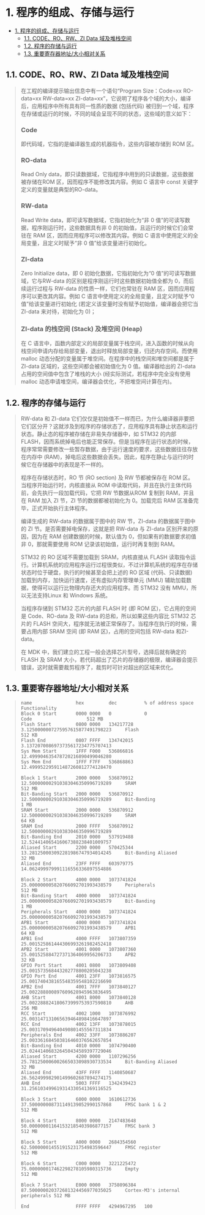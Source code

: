 # 1. 程序的组成、存储与运行

- [1. 程序的组成、存储与运行](#1-程序的组成存储与运行)
  - [1.1. CODE、RO、RW、ZI Data 域及堆栈空间](#11-coderorwzi-data-域及堆栈空间)
  - [1.2. 程序的存储与运行](#12-程序的存储与运行)
  - [1.3. 重要寄存器地址/大小相对关系](#13-重要寄存器地址大小相对关系)

## 1.1. CODE、RO、RW、ZI Data 域及堆栈空间

> 在工程的编译提示输出信息中有一个语句“Program Size：Code=xx RO-data=xx RW-data=xx ZI-data=xx”，它说明了程序各个域的大小，编译后，应用程序中所有具有同一性质的数据 (包括代码) 被归到一个域，程序在存储或运行的时候，不同的域会呈现不同的状态，这些域的意义如下：
>
> ### Code
>
> 即代码域，它指的是编译器生成的机器指令，这些内容被存储到 ROM 区。
>
> ### RO-data
>
> Read Only data，即只读数据域，它指程序中用到的只读数据，这些数据被存储在ROM 区，因而程序不能修改其内容。例如 C 语言中 const 关键字定义的变量就是典型的RO-data。
>
> ### RW-data
>
> Read Write data，即可读写数据域，它指初始化为“非 0 值”的可读写数据，程序刚运行时，这些数据具有非 0 的初始值，且运行的时候它们会常驻在 RAM 区，因而应用程序可以修改其内容。例如 C 语言中使用定义的全局变量，且定义时赋予“非 0 值”给该变量进行初始化。
>
> ### ZI-data
>
> Zero Initialize data，即 0 初始化数据，它指初始化为“0 值”的可读写数据域，它与RW-data 的区别是程序刚运行时这些数据初始值全都为 0，而后续运行过程与 RW-data 的性质一样，它们也常驻在 RAM 区，因而应用程序可以更改其内容。例如 C 语言中使用定义的全局变量，且定义时赋予“0 值”给该变量进行初始化 (若定义该变量时没有赋予初始值，编译器会把它当 ZI-data 来对待，初始化为 0)；
>
> ### ZI-data 的栈空间 (Stack) 及堆空间 (Heap)
>
> 在 C 语言中，函数内部定义的局部变量属于栈空间，进入函数的时候从向栈空间申请内存给局部变量，退出时释放局部变量，归还内存空间。而使用 malloc 动态分配的变量属于堆空间。在程序中的栈空间和堆空间都是属于ZI-data 区域的，这些空间都会被初始值化为 0 值。编译器给出的 ZI-data 占用的空间值中包含了堆栈的大小 (经实际测试，若程序中完全没有使用 malloc 动态申请堆空间，编译器会优化，不把堆空间计算在内)。

## 1.2. 程序的存储与运行

> RW-data 和 ZI-data 它们仅仅是初始值不一样而已，为什么编译器非要把它们区分开？这就涉及到程序的存储状态了，应用程序具有静止状态和运行状态。静止态的程序被存储在非易失存储器中，如 STM32 的内部 FLASH，因而系统掉电后也能正常保存。但是当程序在运行状态的时候，程序常常需要修改一些暂存数据，由于运行速度的要求，这些数据往往存放在内存中 (RAM)，掉电后这些数据会丢失。因此，程序在静止与运行的时候它在存储器中的表现是不一样的。
>
> 程序在存储状态时，RO 节 (RO section) 及 RW 节都被保存在 ROM 区。当程序开始运行时，内核直接从 ROM 中读取代码，并且在执行主体代码前，会先执行一段加载代码，它把 RW 节数据从ROM 复制到 RAM，并且在 RAM 加入 ZI 节，ZI 节的数据都被初始化为 0。加载完后 RAM 区准备完毕，正式开始执行主体程序。
>
> 编译生成的 RW-data 的数据属于图中的 RW 节，ZI-data 的数据属于图中的 ZI 节。是否需要掉电保存，这就是把 RW-data 与 ZI-data 区别开来的原因，因为在 RAM 创建数据的时候，默认值为 0，但如果有的数据要求初值非 0，那就需要使用 ROM 记录该初始值，运行时再复制到 RAM。
>
> STM32 的 RO 区域不需要加载到 SRAM，内核直接从 FLASH 读取指令运行。计算机系统的应用程序运行过程很类似，不过计算机系统的程序在存储状态时位于硬盘，执行的时候甚至会把上述的 RO 区域 (代码、只读数据) 加载到内存，加快运行速度，还有虚拟内存管理单元 (MMU) 辅助加载数据，使得可以运行比物理内存还大的应用程序。而 STM32 没有 MMU，所以无法支持Linux 和 Windows 系统。
>
> 当程序存储到 STM32 芯片的内部 FLASH 时 (即 ROM 区)，它占用的空间是 Code、RO-data 及 RW-data 的总和，所以如果这些内容比 STM32 芯片的 FLASH 空间大，程序就无法被正常保存了。当程序在执行的时候，需要占用内部 SRAM 空间 (即 RAM 区)，占用的空间包括 RW-data 和ZI-data。
>
> 在 MDK 中，我们建立的工程一般会选择芯片型号，选择后就有确定的 FLASH 及 SRAM 大小，若代码超出了芯片的存储器的极限，编译器会提示错误，这时就需要裁剪程序了，裁剪时可针对超出的区域来优化。

## 1.3. 重要寄存器地址/大小相对关系

> ```text
> name                hex         dec          % of address space                    Functionality
> Block 0 Start       0000 0000   0            0                                     Code                    512 MB
> Flash Start         0800 0000   134217728    3.1250000007275957615877491798223     Flash                     512 KB
> Flash End           0807 FFFF   134742015    3.1372070086973735617234775707413
> Sys Mem Start       1FFF F000   536866816    12.499904635478720216890499046280
> Sys Mem End         1FFF F7FF   536868863    12.499952295911487260812774128470
>
> Block 1 Start       2000 0000   536870912    12.500000002910383046350996719289     SRAM                    512 MB
> Bit-Banding Start   2000 0000   536870912    12.500000002910383046350996719289     Bit-Banding               1 MB
> SRAM Start          2000 0000   536870912    12.500000002910383046350996719289     SRAM                      64 KB
> SRAM End            2000 FFFF   536870912    12.500000002910383046350996719289
> Bit-Banding End     2010 0000   537919488    12.524414065416067388238401009757
> Aliased Start       2200 0000   570425344    13.281250003092281986747934014245     Bit-Banding Aliased       32 MB
> Aliased End         23FF FFFF   603979775    14.062499979991116556336897554886
>
> Block 2 Start       4000 0000   1073741824   25.000000005820766092701993438579     Peripherals             512 MB
> Bit-Banding Start   4000 0000   1073741824   25.000000005820766092701993438579     Bit-Banding               1 MB
> Peripherals Start   4000 0000   1073741824   25.000000005820766092701993438579
> APB1 Start          4000 0000   1073741824   25.000000005820766092701993438579     APB1                      64 KB
> APB1 End            4000 FFFF   1073807359   25.001525861444306993261982452418
> APB2 Start          4001 0000   1073807360   25.001525884727371364069956206733     APB2                      32 KB
> GPIO Port Start     4001 0800   1073809408   25.001573568443202778800205043238
> GPIO Port End       4001 23FF   1073816575   25.001740438165548359548102216690
> APB2 End            4001 7FFF   1073840127   25.002288800897609628945963836495
> AHB Start           4001 8000   1073840128   25.002288824180673999753937590810     AHB                       256 MB
> RCC Start           4002 1000   1073876992   25.003147131065639464898416647897
> RCC End             4002 13FF   1073878015   25.003170949640490801455567311834
> Peripherals End     4002 33FF   1073886207   25.003361684503816460376562657854
> Bit-Banding End     4010 0000   1074790400   25.024414068326450434589397729046
> Aliased Start       4200 0000   1107296256   25.781250006002665033098930733534     Bit-Banding Aliased       32 MB
> Aliased End         43FF FFFF   1140850687   26.562499982901499602687894274175
> AHB End             5003 FFFF   1342439423   31.256103499619314330541369116525
>
> Block 3 Start       6000 0000   1610612736   37.500000008731149139052990157868     FMSC bank 1 & 2         512 MB
>
> Block 4 Start       8000 0000   2147483648   50.000000011641532185403986877157     FMSC bank 3             512 MB
>
> Block 5 Start       A000 0000   2684354560   62.500000014551915231754983596447     FMSC register           512 MB
>
> Block 6 Start       C000 0000   3221225472   75.000000017462298278105980315736     Empty                   512 MB
>
> Block 7 Start       E000 0000   3758096384   87.500000020372681324456977035025     Cortex-M3's internal peripherals 512 MB
>
> End                 FFFF FFFF   4294967295   100
> ```
>